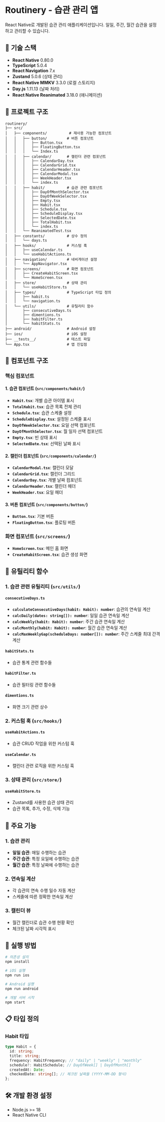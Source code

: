# Routinery - 습관 관리 앱

React Native로 개발된 습관 관리 애플리케이션입니다. 일일, 주간, 월간 습관을 설정하고 관리할 수 있습니다.

## 🚀 기술 스택

- **React Native** 0.80.0
- **TypeScript** 5.0.4
- **React Navigation** 7.x
- **Zustand** 5.0.6 (상태 관리)
- **React Native MMKV** 3.3.0 (로컬 스토리지)
- **Day.js** 1.11.13 (날짜 처리)
- **React Native Reanimated** 3.18.0 (애니메이션)

## 📁 프로젝트 구조

```
routinery/
├── src/
│   ├── components/          # 재사용 가능한 컴포넌트
│   │   ├── button/         # 버튼 컴포넌트
│   │   │   ├── Button.tsx
│   │   │   ├── FloatingButton.tsx
│   │   │   └── Index.ts
│   │   ├── calendar/       # 캘린더 관련 컴포넌트
│   │   │   ├── CalendarDay.tsx
│   │   │   ├── CalendarGrid.tsx
│   │   │   ├── CalendarHeader.tsx
│   │   │   ├── CalendarModal.tsx
│   │   │   ├── WeekHeader.tsx
│   │   │   └── index.ts
│   │   ├── habit/          # 습관 관련 컴포넌트
│   │   │   ├── DayOfMonthSelector.tsx
│   │   │   ├── DayOfWeekSelector.tsx
│   │   │   ├── Empty.tsx
│   │   │   ├── Habit.tsx
│   │   │   ├── Schedule.tsx
│   │   │   ├── ScheduleDisplay.tsx
│   │   │   ├── SelectedDate.tsx
│   │   │   ├── TotalHabit.tsx
│   │   │   └── index.ts
│   │   └── ReanimatedTest.tsx
│   ├── constants/          # 상수 정의
│   │   └── days.ts
│   ├── hooks/              # 커스텀 훅
│   │   ├── useCalendar.ts
│   │   └── useHabitActions.ts
│   ├── navigation/         # 네비게이션 설정
│   │   └── AppNavigator.tsx
│   ├── screens/            # 화면 컴포넌트
│   │   ├── CreateHabitScreen.tsx
│   │   └── HomeScreen.tsx
│   ├── store/              # 상태 관리
│   │   └── useHabitStore.ts
│   ├── types/              # TypeScript 타입 정의
│   │   ├── habit.ts
│   │   └── navigation.ts
│   └── utils/              # 유틸리티 함수
│       ├── consecutiveDays.ts
│       ├── dimentions.ts
│       ├── habitFilter.ts
│       └── habitStats.ts
├── android/                # Android 설정
├── ios/                    # iOS 설정
├── __tests__/              # 테스트 파일
└── App.tsx                 # 앱 진입점
```

## 🧩 컴포넌트 구조

### 핵심 컴포넌트

#### 1. 습관 컴포넌트 (`src/components/habit/`)

- **`Habit.tsx`**: 개별 습관 아이템 표시
- **`TotalHabit.tsx`**: 습관 목록 전체 관리
- **`Schedule.tsx`**: 습관 스케줄 설정
- **`ScheduleDisplay.tsx`**: 설정된 스케줄 표시
- **`DayOfWeekSelector.tsx`**: 요일 선택 컴포넌트
- **`DayOfMonthSelector.tsx`**: 월 일자 선택 컴포넌트
- **`Empty.tsx`**: 빈 상태 표시
- **`SelectedDate.tsx`**: 선택된 날짜 표시

#### 2. 캘린더 컴포넌트 (`src/components/calendar/`)

- **`CalendarModal.tsx`**: 캘린더 모달
- **`CalendarGrid.tsx`**: 캘린더 그리드
- **`CalendarDay.tsx`**: 개별 날짜 컴포넌트
- **`CalendarHeader.tsx`**: 캘린더 헤더
- **`WeekHeader.tsx`**: 요일 헤더

#### 3. 버튼 컴포넌트 (`src/components/button/`)

- **`Button.tsx`**: 기본 버튼
- **`FloatingButton.tsx`**: 플로팅 버튼

### 화면 컴포넌트 (`src/screens/`)

- **`HomeScreen.tsx`**: 메인 홈 화면
- **`CreateHabitScreen.tsx`**: 습관 생성 화면

## 🔧 유틸리티 함수

### 1. 습관 관련 유틸리티 (`src/utils/`)

#### `consecutiveDays.ts`

- **`calculateConsecutiveDays(habit: Habit): number`**: 습관의 연속일 계산
- **`calcDaily(dates: string[]): number`**: 일일 습관 연속일 계산
- **`calcWeekly(habit: Habit): number`**: 주간 습관 연속일 계산
- **`calcMonthly(habit: Habit): number`**: 월간 습관 연속일 계산
- **`calcMaxWeeklyGap(scheduleDays: number[]): number`**: 주간 스케줄 최대 간격 계산

#### `habitStats.ts`

- 습관 통계 관련 함수들

#### `habitFilter.ts`

- 습관 필터링 관련 함수들

#### `dimentions.ts`

- 화면 크기 관련 상수

### 2. 커스텀 훅 (`src/hooks/`)

#### `useHabitActions.ts`

- 습관 CRUD 작업을 위한 커스텀 훅

#### `useCalendar.ts`

- 캘린더 관련 로직을 위한 커스텀 훅

### 3. 상태 관리 (`src/store/`)

#### `useHabitStore.ts`

- Zustand를 사용한 습관 상태 관리
- 습관 목록, 추가, 수정, 삭제 기능

## 📱 주요 기능

### 1. 습관 관리

- **일일 습관**: 매일 수행하는 습관
- **주간 습관**: 특정 요일에 수행하는 습관
- **월간 습관**: 특정 날짜에 수행하는 습관

### 2. 연속일 계산

- 각 습관의 연속 수행 일수 자동 계산
- 스케줄에 따른 정확한 연속일 계산

### 3. 캘린더 뷰

- 월간 캘린더로 습관 수행 현황 확인
- 체크된 날짜 시각적 표시

## 🚀 실행 방법

```bash
# 의존성 설치
npm install

# iOS 실행
npm run ios

# Android 실행
npm run android

# 개발 서버 시작
npm start
```

## 📋 타입 정의

### Habit 타입

```typescript
type Habit = {
  id: string;
  title: string;
  frequency: HabitFrequency; // "daily" | "weekly" | "monthly"
  schedule?: HabitSchedule; // DayOfWeek[] | DayOfMonth[]
  createdAt: Date;
  checkedDate: string[]; // 체크된 날짜들 (YYYY-MM-DD 형식)
};
```

## 🛠 개발 환경 설정

- Node.js >= 18
- React Native CLI
